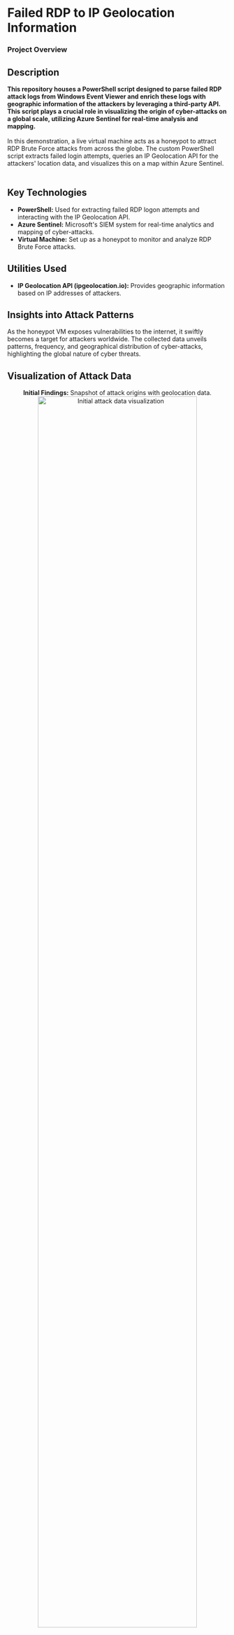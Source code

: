 <h1>Failed RDP to IP Geolocation Information</h1>

### Project Overview

<h2>Description</h2>
<b>This repository houses a PowerShell script designed to parse failed RDP attack logs from Windows Event Viewer and enrich these logs with geographic information of the attackers by leveraging a third-party API. This script plays a crucial role in visualizing the origin of cyber-attacks on a global scale, utilizing Azure Sentinel for real-time analysis and mapping.</b>
<br />
<br />
In this demonstration, a live virtual machine acts as a honeypot to attract RDP Brute Force attacks from across the globe. The custom PowerShell script extracts failed login attempts, queries an IP Geolocation API for the attackers' location data, and visualizes this on a map within Azure Sentinel.
<br />
<br />

<h2>Key Technologies</h2>

- <b>PowerShell:</b> Used for extracting failed RDP logon attempts and interacting with the IP Geolocation API.
- <b>Azure Sentinel:</b> Microsoft's SIEM system for real-time analytics and mapping of cyber-attacks.
- <b>Virtual Machine:</b> Set up as a honeypot to monitor and analyze RDP Brute Force attacks.

<h2>Utilities Used</h2>

- <b>IP Geolocation API (ipgeolocation.io):</b> Provides geographic information based on IP addresses of attackers.

<h2>Insights into Attack Patterns</h2>

As the honeypot VM exposes vulnerabilities to the internet, it swiftly becomes a target for attackers worldwide. The collected data unveils patterns, frequency, and geographical distribution of cyber-attacks, highlighting the global nature of cyber threats.

<h2>Visualization of Attack Data</h2>

<p align="center">
<b>Initial Findings:</b> Snapshot of attack origins with geolocation data.
<br />
<img src="https://imgur.com/YoSYy36.jpg" height="85%" width="85%" alt="Initial attack data visualization"/>
</p>

<p align="center">
<b>24-Hour Analysis:</b> Comprehensive world map showing the distribution of attacks after 24 hours, enriched with custom geodata logs.
<br />
<img src="https://imgur.com/vZvRLms.jpg" height="85%" width="85%" alt="24-hour attack data analysis"/>
</p>

This project underscores the importance of robust cybersecurity measures and demonstrates the utility of honeypots in understanding and mitigating cyber threats.

